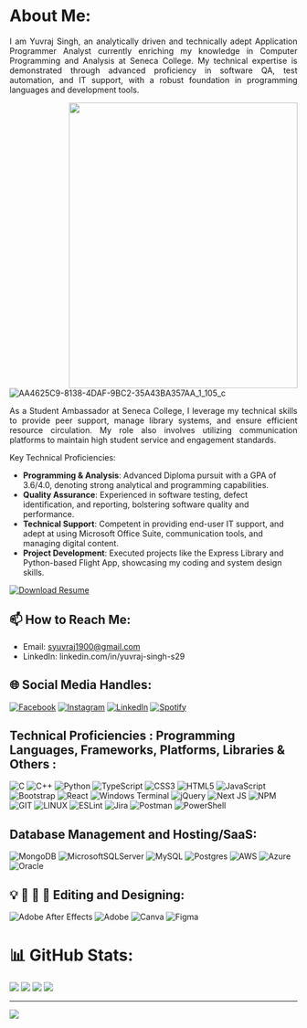 # About Me:
<p align=justify>I am Yuvraj Singh, an analytically driven and technically adept Application Programmer Analyst currently enriching my knowledge in Computer Programming and Analysis at Seneca College. My technical expertise is demonstrated through advanced proficiency in software QA, test automation, and IT support, with a robust foundation in programming languages and development tools.</p>

<img align="right" width="400" height="500" src="https://github.com/user-attachments/assets/7f79c09c-aed5-49a2-bd92-8a59eb2a07fa
" style="border:10 px solid black;">![AA4625C9-8138-4DAF-9BC2-35A43BA357AA_1_105_c](https://github.com/user-attachments/assets/4ec484ae-6144-4a7a-9b62-d3b65e5a7d09)




<p align=justify>As a Student Ambassador at Seneca College, I leverage my technical skills to provide peer support, manage library systems, and ensure efficient resource circulation. My role also involves utilizing communication platforms to maintain high student service and engagement standards.</p>

Key Technical Proficiencies:
- **Programming & Analysis**: Advanced Diploma pursuit with a GPA of 3.6/4.0, denoting strong analytical and programming capabilities.
- **Quality Assurance**: Experienced in software testing, defect identification, and reporting, bolstering software quality and performance.
- **Technical Support**: Competent in providing end-user IT support, and adept at using Microsoft Office Suite, communication tools, and managing digital content.
- **Project Development**: Executed projects like the Express Library and Python-based Flight App, showcasing my coding and system design skills.

[<img src="https://img.shields.io/badge/Download-Resume-green.svg" alt="Download Resume" style="height: auto !important; width: auto !important;" />](https://github.com/user-attachments/files/15799143/Resume.pdf)

## 📫 How to Reach Me: 
- Email: syuvraj1900@gmail.com
- LinkedIn: linkedin.com/in/yuvraj-singh-s29

## 🌐 Social Media Handles:
[![Facebook](https://img.shields.io/badge/Facebook-%231877F2.svg?logo=Facebook&logoColor=white)](https://www.facebook.com/profile.php?id=100011399805579) 
[![Instagram](https://img.shields.io/badge/Instagram-%23E4405F.svg?logo=Instagram&logoColor=white)](https://www.instagram.com/yuvraj.xyzz/) 
[![LinkedIn](https://img.shields.io/badge/LinkedIn-%230077B5.svg?logo=linkedin&logoColor=white)](https://www.linkedin.com/in/yuvraj-singh-s29/) 
[![Spotify](https://img.shields.io/badge/Spotify-%231DB954.svg?&logo=Spotify&logoColor=white)](https://open.spotify.com/user/31ttondzwl5fx5hwq3paj7ot3uwi?si=quw0Th2dSNaScIInAHp-LA&nd=1)

## Technical Proficiencies : Programming Languages, Frameworks, Platforms, Libraries & Others :
![C](https://img.shields.io/badge/c-%2300599C.svg?style=for-the-badge&logo=c&logoColor=white) 
![C++](https://img.shields.io/badge/c++-%2300599C.svg?style=for-the-badge&logo=c%2B%2B&logoColor=white) 
![Python](https://img.shields.io/badge/python-3670A0?style=for-the-badge&logo=python&logoColor=ffdd54) 
![TypeScript](https://img.shields.io/badge/typescript-%23007ACC.svg?style=for-the-badge&logo=typescript&logoColor=white) 
![CSS3](https://img.shields.io/badge/css3-%231572B6.svg?style=for-the-badge&logo=css3&logoColor=white) 
![HTML5](https://img.shields.io/badge/html5-%23E34F26.svg?style=for-the-badge&logo=html5&logoColor=white) 
![JavaScript](https://img.shields.io/badge/javascript-%23323330.svg?style=for-the-badge&logo=javascript&logoColor=%23F7DF1E) 
![Bootstrap](https://img.shields.io/badge/bootstrap-%238511FA.svg?style=for-the-badge&logo=bootstrap&logoColor=white) 
![React](https://img.shields.io/badge/react-%2320232a.svg?style=for-the-badge&logo=react&logoColor=%2361DAFB) 
![Windows Terminal](https://img.shields.io/badge/Windows%20Terminal-%234D4D4D.svg?style=for-the-badge&logo=windows-terminal&logoColor=white) 
![jQuery](https://img.shields.io/badge/jquery-%230769AD.svg?style=for-the-badge&logo=jquery&logoColor=white) 
![Next JS](https://img.shields.io/badge/Next-black?style=for-the-badge&logo=next.js&logoColor=white) 
![NPM](https://img.shields.io/badge/NPM-%23CB3837.svg?style=for-the-badge&logo=npm&logoColor=white)
![GIT](https://img.shields.io/badge/Git-fc6d26?style=for-the-badge&logo=git&logoColor=white) 
![LINUX](https://img.shields.io/badge/Linux-FCC624?style=for-the-badge&logo=linux&logoColor=black) 
![ESLint](https://img.shields.io/badge/ESLint-4B3263?style=for-the-badge&logo=eslint&logoColor=white) 
![Jira](https://img.shields.io/badge/jira-%230A0FFF.svg?style=for-the-badge&logo=jira&logoColor=white) 
![Postman](https://img.shields.io/badge/Postman-FF6C37?style=for-the-badge&logo=postman&logoColor=white)
![PowerShell](https://img.shields.io/badge/PowerShell-%235391FE.svg?style=for-the-badge&logo=powershell&logoColor=white) 

## Database Management and Hosting/SaaS:
![MongoDB](https://img.shields.io/badge/MongoDB-%234ea94b.svg?style=for-the-badge&logo=mongodb&logoColor=white) 
![MicrosoftSQLServer](https://img.shields.io/badge/Microsoft%20SQL%20Server-CC2927?style=for-the-badge&logo=microsoft%20sql%20server&logoColor=white) 
![MySQL](https://img.shields.io/badge/mysql-%2300000f.svg?style=for-the-badge&logo=mysql&logoColor=white) 
![Postgres](https://img.shields.io/badge/postgres-%23316192.svg?style=for-the-badge&logo=postgresql&logoColor=white) 
![AWS](https://img.shields.io/badge/AWS-%23FF9900.svg?style=for-the-badge&logo=amazon-aws&logoColor=white) 
![Azure](https://img.shields.io/badge/azure-%230072C6.svg?style=for-the-badge&logo=microsoftazure&logoColor=white)
![Oracle](https://img.shields.io/badge/Oracle-F80000?style=for-the-badge&logo=oracle&logoColor=white) 

## 💡 📸 🎥 💽 Editing and Designing:
![Adobe After Effects](https://img.shields.io/badge/Adobe%20After%20Effects-9999FF.svg?style=for-the-badge&logo=Adobe%20After%20Effects&logoColor=white) 
![Adobe](https://img.shields.io/badge/adobe-%23FF0000.svg?style=for-the-badge&logo=adobe&logoColor=white) 
![Canva](https://img.shields.io/badge/Canva-%2300C4CC.svg?style=for-the-badge&logo=Canva&logoColor=white) 
![Figma](https://img.shields.io/badge/figma-%23F24E1E.svg?style=for-the-badge&logo=figma&logoColor=white) 

# 📊 GitHub Stats:
![](https://github-readme-streak-stats.herokuapp.com/?user=syuvraj19&theme=dark&hide_border=false) ![](https://github-readme-stats.vercel.app/api?username=syuvraj19&theme=dark&hide_border=false&include_all_commits=true&count_private=true)
![](https://github-contributor-stats.vercel.app/api?username=syuvraj19&limit=5&theme=dark&combine_all_yearly_contributions=true) ![](https://github-readme-stats.vercel.app/api/top-langs/?username=syuvraj19&theme=dark&hide_border=false&include_all_commits=true&count_private=true&layout=compact)

---
[![](https://visitcount.itsvg.in/api?id=syuvraj19&icon=0&color=0)](https://visitcount.itsvg.in)

